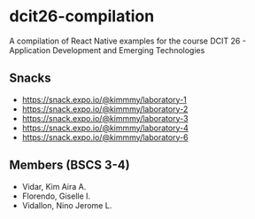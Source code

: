 # dcit26-compilation
A compilation of React Native examples for the course DCIT 26 - Application Development and Emerging Technologies

## Snacks
* https://snack.expo.io/@kimmmy/laboratory-1
* https://snack.expo.io/@kimmmy/laboratory-2
* https://snack.expo.io/@kimmmy/laboratory-3
* https://snack.expo.io/@kimmmy/laboratory-4
* https://snack.expo.io/@kimmmy/laboratory-6


## Members (BSCS 3-4)
* Vidar, Kim Aira A.
* Florendo, Giselle I.
* Vidallon, Nino Jerome L.
